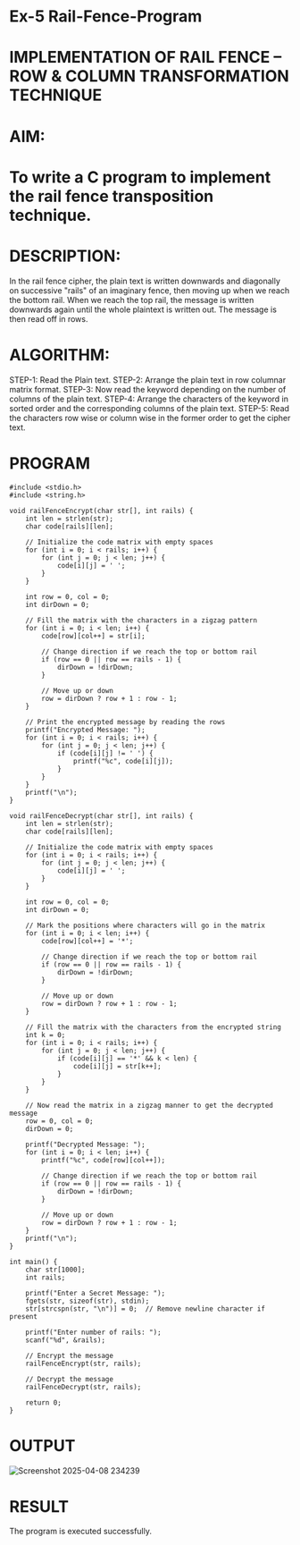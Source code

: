 # Ex-5 Rail-Fence-Program

# IMPLEMENTATION OF RAIL FENCE – ROW & COLUMN TRANSFORMATION TECHNIQUE

# AIM:

# To write a C program to implement the rail fence transposition technique.

# DESCRIPTION:

In the rail fence cipher, the plain text is written downwards and diagonally on successive "rails" of an imaginary fence, then moving up when we reach the bottom rail. When we reach the top rail, the message is written downwards again until the whole plaintext is written out. The message is then read off in rows.

# ALGORITHM:

STEP-1: Read the Plain text.
STEP-2: Arrange the plain text in row columnar matrix format.
STEP-3: Now read the keyword depending on the number of columns of the plain text.
STEP-4: Arrange the characters of the keyword in sorted order and the corresponding columns of the plain text.
STEP-5: Read the characters row wise or column wise in the former order to get the cipher text.


# PROGRAM
```
#include <stdio.h>
#include <string.h>

void railFenceEncrypt(char str[], int rails) {
    int len = strlen(str);
    char code[rails][len];
    
    // Initialize the code matrix with empty spaces
    for (int i = 0; i < rails; i++) {
        for (int j = 0; j < len; j++) {
            code[i][j] = ' ';
        }
    }

    int row = 0, col = 0;
    int dirDown = 0;
    
    // Fill the matrix with the characters in a zigzag pattern
    for (int i = 0; i < len; i++) {
        code[row][col++] = str[i];
        
        // Change direction if we reach the top or bottom rail
        if (row == 0 || row == rails - 1) {
            dirDown = !dirDown;
        }
        
        // Move up or down
        row = dirDown ? row + 1 : row - 1;
    }

    // Print the encrypted message by reading the rows
    printf("Encrypted Message: ");
    for (int i = 0; i < rails; i++) {
        for (int j = 0; j < len; j++) {
            if (code[i][j] != ' ') {
                printf("%c", code[i][j]);
            }
        }
    }
    printf("\n");
}

void railFenceDecrypt(char str[], int rails) {
    int len = strlen(str);
    char code[rails][len];
    
    // Initialize the code matrix with empty spaces
    for (int i = 0; i < rails; i++) {
        for (int j = 0; j < len; j++) {
            code[i][j] = ' ';
        }
    }

    int row = 0, col = 0;
    int dirDown = 0;
    
    // Mark the positions where characters will go in the matrix
    for (int i = 0; i < len; i++) {
        code[row][col++] = '*';
        
        // Change direction if we reach the top or bottom rail
        if (row == 0 || row == rails - 1) {
            dirDown = !dirDown;
        }
        
        // Move up or down
        row = dirDown ? row + 1 : row - 1;
    }

    // Fill the matrix with the characters from the encrypted string
    int k = 0;
    for (int i = 0; i < rails; i++) {
        for (int j = 0; j < len; j++) {
            if (code[i][j] == '*' && k < len) {
                code[i][j] = str[k++];
            }
        }
    }

    // Now read the matrix in a zigzag manner to get the decrypted message
    row = 0, col = 0;
    dirDown = 0;
    
    printf("Decrypted Message: ");
    for (int i = 0; i < len; i++) {
        printf("%c", code[row][col++]);
        
        // Change direction if we reach the top or bottom rail
        if (row == 0 || row == rails - 1) {
            dirDown = !dirDown;
        }
        
        // Move up or down
        row = dirDown ? row + 1 : row - 1;
    }
    printf("\n");
}

int main() {
    char str[1000];
    int rails;

    printf("Enter a Secret Message: ");
    fgets(str, sizeof(str), stdin);
    str[strcspn(str, "\n")] = 0;  // Remove newline character if present

    printf("Enter number of rails: ");
    scanf("%d", &rails);

    // Encrypt the message
    railFenceEncrypt(str, rails);

    // Decrypt the message
    railFenceDecrypt(str, rails);

    return 0;
}
```

# OUTPUT
![Screenshot 2025-04-08 234239](https://github.com/user-attachments/assets/6cdb14ef-c8ea-455e-8ac2-2db6f5e85c7d)


# RESULT
The program is executed successfully.
